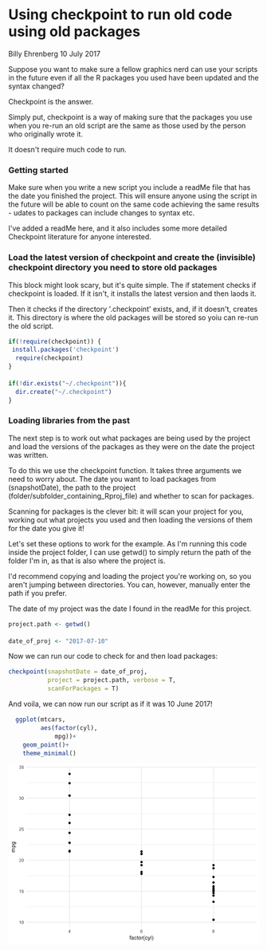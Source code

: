 Using checkpoint to run old code using old packages
================
Billy Ehrenberg
10 July 2017

Suppose you want to make sure a fellow graphics nerd can use your scripts in the future even if all the R packages you used have been updated and the syntax changed?

Checkpoint is the answer.

Simply put, checkpoint is a way of making sure that the packages you use when you re-run an old script are the same as those used by the person who originally wrote it.

It doesn't require much code to run.

<h3>
Getting started
</h3>
Make sure when you write a new script you include a readMe file that has the date you finished the project. This will ensure anyone using the script in the future will be able to count on the same code achieving the same results - udates to packages can include changes to syntax etc.

I've added a readMe here, and it also includes some more detailed Checkpoint literature for anyone interested.

<h3>
Load the latest version of checkpoint and create the (invisible) checkpoint directory you need to store old packages
</h3>
This block might look scary, but it's quite simple. The if statement checks if checkpoint is loaded. If it isn't, it installs the latest version and then laods it.

Then it checks if the directory '.checkpoint' exists, and, if it doesn't, creates it. This directory is where the old packages will be stored so yoiu can re-run the old script.

``` r
if(!require(checkpoint)) {
 install.packages('checkpoint')
  require(checkpoint)
}

if(!dir.exists("~/.checkpoint")){
  dir.create("~/.checkpoint")
}
```

<h3>
Loading libraries from the past
</h3>
The next step is to work out what packages are being used by the project and load the versions of the packages as they were on the date the project was written.

To do this we use the checkpoint function. It takes three arguments we need to worry about. The date you want to load packages from (snapshotDate), the path to the project (folder/subfolder\_containing\_Rproj\_file) and whether to scan for packages.

Scanning for packages is the clever bit: it will scan your project for you, working out what projects you used and then loading the versions of them for the date you give it!

Let's set these options to work for the example. As I'm running this code inside the project folder, I can use getwd() to simply return the path of the folder I'm in, as that is also where the project is.

I'd recommend copying and loading the project you're working on, so you aren't jumping between directories. You can, however, manually enter the path if you prefer.

The date of my project was the date I found in the readMe for this project.

``` r
project.path <- getwd()

date_of_proj <- "2017-07-10"
```

Now we can run our code to check for and then load packages:

``` r
checkpoint(snapshotDate = date_of_proj,
           project = project.path, verbose = T,
           scanForPackages = T)
```

And voila, we can now run our script as if it was 10 June 2017!

``` r
  ggplot(mtcars,
         aes(factor(cyl),
             mpg))+
    geom_point()+
    theme_minimal()
```

![](using_checkpoint_files/figure-markdown_github-ascii_identifiers/unnamed-chunk-5-1.png)
